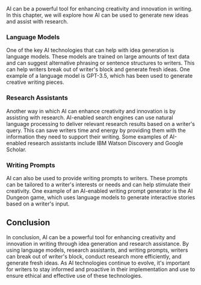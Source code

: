 
AI can be a powerful tool for enhancing creativity and innovation in writing. In this chapter, we will explore how AI can be used to generate new ideas and assist with research.

### Language Models

One of the key AI technologies that can help with idea generation is language models. These models are trained on large amounts of text data and can suggest alternative phrasing or sentence structures to writers. This can help writers break out of writer's block and generate fresh ideas. One example of a language model is GPT-3.5, which has been used to generate creative writing pieces.

### Research Assistants

Another way in which AI can enhance creativity and innovation is by assisting with research. AI-enabled search engines can use natural language processing to deliver relevant research results based on a writer's query. This can save writers time and energy by providing them with the information they need to support their writing. Some examples of AI-enabled research assistants include IBM Watson Discovery and Google Scholar.

### Writing Prompts

AI can also be used to provide writing prompts to writers. These prompts can be tailored to a writer's interests or needs and can help stimulate their creativity. One example of an AI-enabled writing prompt generator is the AI Dungeon game, which uses language models to generate interactive stories based on a writer's input.

Conclusion
----------

In conclusion, AI can be a powerful tool for enhancing creativity and innovation in writing through idea generation and research assistance. By using language models, research assistants, and writing prompts, writers can break out of writer's block, conduct research more efficiently, and generate fresh ideas. As AI technologies continue to evolve, it's important for writers to stay informed and proactive in their implementation and use to ensure ethical and effective use of these technologies.
